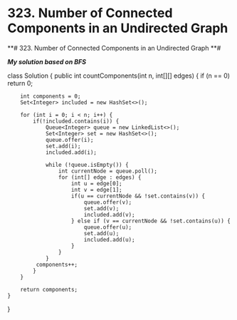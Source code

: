 # 323. Number of Connected Components in an Undirected Graph

**# 323. Number of Connected Components in an Undirected Graph **# 

**_My solution based on BFS_**

class Solution {
    public int countComponents(int n, int[][] edges) {
        if (n == 0) return 0;
        
        int components = 0;
        Set<Integer> included = new HashSet<>();
        
        for (int i = 0; i < n; i++) {
            if(!included.contains(i)) {
                Queue<Integer> queue = new LinkedList<>();
                Set<Integer> set = new HashSet<>();
                queue.offer(i);
                set.add(i);
                included.add(i);

                while (!queue.isEmpty()) {
                    int currentNode = queue.poll();
                    for (int[] edge : edges) {
                        int u = edge[0];
                        int v = edge[1];
                        if(u == currentNode && !set.contains(v)) {
                            queue.offer(v);
                            set.add(v);
                            included.add(v);
                        } else if (v == currentNode && !set.contains(u)) {
                            queue.offer(u);
                            set.add(u);
                            included.add(u);
                        }
                    }
                }
             components++;
            }            
        }
        
        return components;      
    }
}
